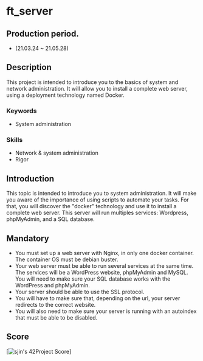 # ft_server


## Production period.
- (21.03.24 ~ 21.05.28)

## Description
This project is intended to introduce you to the basics of system and network administration. 
It will allow you to install a complete web server, using a deployment technology named Docker.

### Keywords
- System administration
### Skills
- Network & system administration
- Rigor

## Introduction
This topic is intended to introduce you to system administration. It will make you aware
of the importance of using scripts to automate your tasks. For that, you will discover
the "docker" technology and use it to install a complete web server. This server will run
multiples services: Wordpress, phpMyAdmin, and a SQL database.

## Mandatory
- You must set up a web server with Nginx, in only one docker container. The
container OS must be debian buster.
- Your web server must be able to run several services at the same time. The services
will be a WordPress website, phpMyAdmin and MySQL. You will need to make
sure your SQL database works with the WordPress and phpMyAdmin.
- Your server should be able to use the SSL protocol.
- You will have to make sure that, depending on the url, your server redirects to the
correct website.
- You will also need to make sure your server is running with an autoindex that must
be able to be disabled.

## Score
[![sjin's 42Project Score](https://badge42.herokuapp.com/api/project/sjin/ft_server)]
